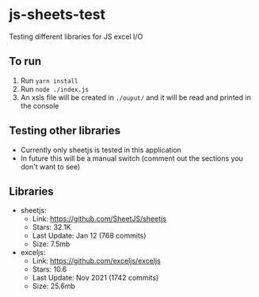 # js-sheets-test

Testing different libraries for JS excel I/O

## To run

1. Run `yarn install`
1. Run `node ./index.js`
1. An xsls file will be created in `./ouput/` and it will be read and printed in the console

## Testing other libraries

- Currently only sheetjs is tested in this application
- In future this will be a manual switch (comment out the sections you don't want to see)

## Libraries

- sheetjs:
  - Link: https://github.com/SheetJS/sheetjs
  - Stars: 32.1K
  - Last Update: Jan 12 (768 commits)
  - Size: 7.5mb
- exceljs:
  - Link: https://github.com/exceljs/exceljs
  - Stars: 10.6
  - Last Update: Nov 2021 (1742 commits)
  - Size: 25.6mb
